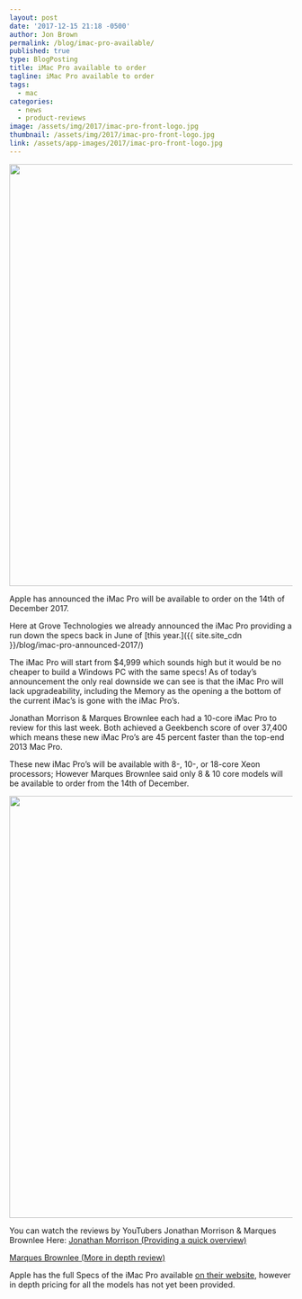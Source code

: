 ```yaml
---
layout: post
date: '2017-12-15 21:18 -0500'
author: Jon Brown
permalink: /blog/imac-pro-available/
published: true
type: BlogPosting
title: iMac Pro available to order
tagline: iMac Pro available to order
tags:
  - mac
categories:
  - news
  - product-reviews
image: /assets/img/2017/imac-pro-front-logo.jpg
thumbnail: /assets/img/2017/imac-pro-front-logo.jpg
link: /assets/app-images/2017/imac-pro-front-logo.jpg
---
```

<img src="{{ site.site_cdn }}/assets/img/blog/2017/imacprorelease/imac-pro-00-100725007-orig.jpg" class="img-fluid rounded m-2" width="750">

Apple has announced the iMac Pro will be available to order on the 14th of December 2017.

Here at Grove Technologies we already announced the iMac Pro providing a run down the specs back in June of [this year.]({{ site.site_cdn }}/blog/imac-pro-announced-2017/)

The iMac Pro will start from $4,999 which sounds high but it would be no cheaper to build a Windows PC with the same specs! As of today’s announcement the only real downside we can see is that the iMac Pro will lack upgradeability, including the Memory as the opening a the bottom of the current iMac’s is gone with the iMac Pro’s.

Jonathan Morrison & Marques Brownlee each had a 10-core iMac Pro to review for this last week. Both achieved a Geekbench score of over 37,400 which means these new iMac Pro’s are 45 percent faster than the top-end 2013 Mac Pro.

These new iMac Pro’s will be available with 8-, 10-, or 18-core Xeon processors; However Marques Brownlee said only 8 & 10 core models will be available to order from the 14th of December.

<img src="{{ site.site_cdn }}/assets/img/blog/2017/airprint/imacproediting-800x451.jpg" class="img-fluid rounded m-2" width="750">

You can watch the reviews by YouTubers Jonathan Morrison  & Marques Brownlee Here: [Jonathan Morrison (Providing a quick overview)](https://www.youtube.com/watch?v=Wl7V4LwkfQE)

[Marques Brownlee (More in depth review)](https://www.youtube.com/watch?v=h-h5Mhlt6O0)

Apple has the full Specs of the iMac Pro available [on their website](https://www.apple.com/imac-pro/), however in depth pricing for all the models has not yet been provided.
